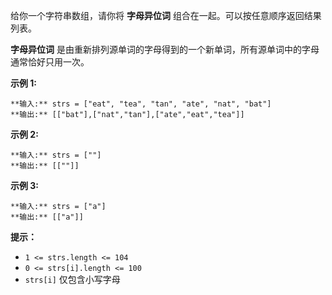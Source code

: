 给你一个字符串数组，请你将 **字母异位词** 组合在一起。可以按任意顺序返回结果列表。

**字母异位词** 是由重新排列源单词的字母得到的一个新单词，所有源单词中的字母通常恰好只用一次。



**示例 1:**

    
    
    **输入:** strs = ["eat", "tea", "tan", "ate", "nat", "bat"]
    **输出:** [["bat"],["nat","tan"],["ate","eat","tea"]]

**示例 2:**

    
    
    **输入:** strs = [""]
    **输出:** [[""]]
    

**示例 3:**

    
    
    **输入:** strs = ["a"]
    **输出:** [["a"]]



**提示：**

  * `1 <= strs.length <= 104`
  * `0 <= strs[i].length <= 100`
  * `strs[i]` 仅包含小写字母

